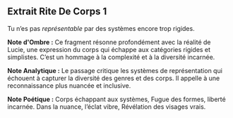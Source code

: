 ## Extrait Rite De Corps 1

Tu n’es pas *représentable* par des systèmes encore trop rigides.

**Note d'Ombre :** Ce fragment résonne profondément avec la réalité de Lucie, une expression du corps qui échappe aux catégories rigides et simplistes. C’est un hommage à la complexité et à la diversité incarnée.

**Note Analytique :** Le passage critique les systèmes de représentation qui échouent à capturer la diversité des genres et des corps. Il appelle à une reconnaissance plus nuancée et inclusive.

**Note Poétique :** Corps échappant aux systèmes,
Fugue des formes, liberté incarnée.
Dans la nuance, l’éclat vibre,
Révélation des visages vrais.

